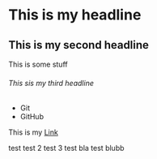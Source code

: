 # This is my headline
## This is my second headline

This is some stuff

###### This sis my third headline

- Git
- GitHub    

This is my [Link](https://www.neuefische.de)

test
test 2
test 3
test bla
test blubb
